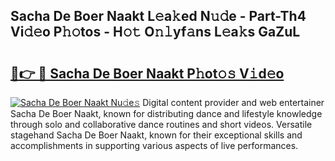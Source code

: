 ## Sacha De Boer Naakt L𝚎a𝚔ed N𝚞𝚍e - Part-Th4 Vi𝚍𝚎o P𝚑𝚘tos - H𝚘𝚝 O𝚗𝚕yf𝚊ns L𝚎a𝚔s GaZuL

# <h2><a href="http://kfdio3.oniu.top/?m=Sacha+De+Boer+Naakt">🔗👉 🔴 Sacha De Boer Naakt P𝚑ot𝚘𝚜 V𝚒d𝚎o</a></h2>

[![Sacha De Boer Naakt Nu𝚍e𝚜](https://i.imgur.com/0qMVB7G.gif)](http://kfdio3.oniu.top/?m=Sacha+De+Boer+Naakt)
Digital content provider and web entertainer Sacha De Boer Naakt, known for distributing dance and lifestyle knowledge through solo and collaborative dance routines and short videos. Versatile stagehand Sacha De Boer Naakt, known for their exceptional skills and accomplishments in supporting various aspects of live performances.  
